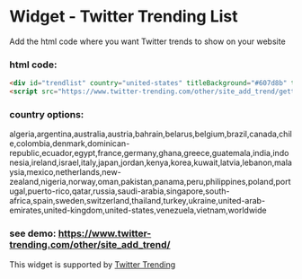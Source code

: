 # Widget - Twitter Trending List
Add the html code where you want Twitter trends to show on your website

### html code:
```HTML
<div id="trendlist" country="united-states" titleBackground="#607d8b" titleColor="white" titleFontFamily="sans-serif" titleFontSize="17px" trendsFontSize="17px" bottomFontSize="12px" bottomBackground="#607d8b" bottomColor="white" bottomFontFamily="sans-serif"></div>
<script src="https://www.twitter-trending.com/other/site_add_trend/gettrends.js"></script>
```

### country options:

algeria,argentina,australia,austria,bahrain,belarus,belgium,brazil,canada,chile,colombia,denmark,dominican-republic,ecuador,egypt,france,germany,ghana,greece,guatemala,india,indonesia,ireland,israel,italy,japan,jordan,kenya,korea,kuwait,latvia,lebanon,malaysia,mexico,netherlands,new-zealand,nigeria,norway,oman,pakistan,panama,peru,philippines,poland,portugal,puerto-rico,qatar,russia,saudi-arabia,singapore,south-africa,spain,sweden,switzerland,thailand,turkey,ukraine,united-arab-emirates,united-kingdom,united-states,venezuela,vietnam,worldwide

### see demo: https://www.twitter-trending.com/other/site_add_trend/

This widget is supported by [Twitter Trending](https://www.twiter-trending.com/)
